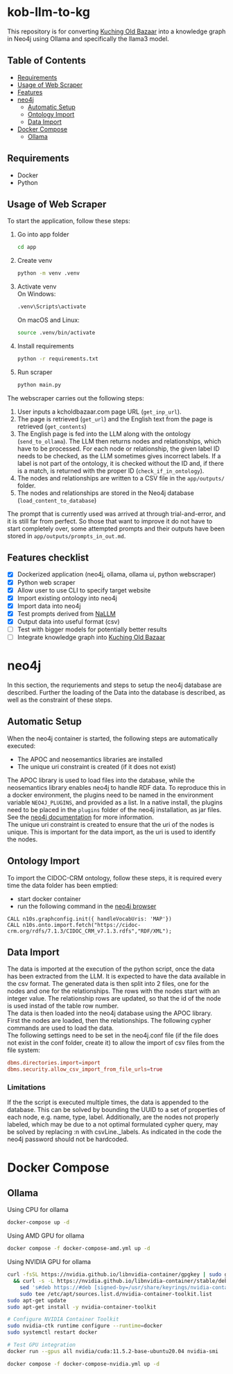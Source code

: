 # kob-llm-to-kg
This repository is for converting [Kuching Old Bazaar](https://kcholdbazaar.com/) into a knowledge graph in Neo4j using Ollama and specifically the llama3 model.

## Table of Contents
- [Requirements](#requirements)
- [Usage of Web Scraper](#usage-of-web-scraper)
- [Features](#features-checklist)
- [neo4j](#neo4j)
  - [Automatic Setup](#automatic-setup)
  - [Ontology Import](#ontology-import)
  - [Data Import](#data-import)
- [Docker Compose](#docker-compose)
  - [Ollama](#ollama)

## Requirements
- Docker
- Python

## Usage of Web Scraper
To start the application, follow these steps:
1. Go into app folder
   ```sh
   cd app
   ```
3. Create venv
    ```sh
    python -m venv .venv
    ```
4. Activate venv \
    On Windows:
    ```sh
    .venv\Scripts\activate
    ```
   On macOS and Linux:
   ```sh
   source .venv/bin/activate
   ```
6. Install requirements
   ```sh
   python -r requirements.txt
   ```
7. Run scraper
    ```sh
    python main.py
    ```

The webscraper carries out the following steps:
1. User inputs a kcholdbazaar.com page URL (``get_inp_url``).
2. The page is retrieved (``get_url``) and the English text from the page is retrieved (``get_contents``)
3. The English page is fed into the LLM along with the ontology (``send_to_ollama``). The LLM then returns nodes and relationships, which have to be processed. For each node or relationship, the given label ID needs to be checked, as the LLM sometimes gives incorrect labels. If a label is not part of the ontology, it is checked without the ID and, if there is a match, is returned with the proper ID (``check_if_in_ontology``).
4. The nodes and relationships are written to a CSV file in the ``app/outputs/`` folder.
5. The nodes and relationships are stored in the Neo4j database (``load_content_to_database``)

The prompt that is currently used was arrived at through trial-and-error, and it is still far from perfect. So those that want to improve it do not have to start completely over, some attempted prompts and their outputs have been stored in ``app/outputs/prompts_in_out.md``.

## Features checklist
- [x] Dockerized application (neo4j, ollama, ollama ui, python webscraper)
- [x] Python web scraper
- [x] Allow user to use CLI to specify target website
- [x] Import existing ontology into neo4j
- [x] Import data into neo4j
- [x] Test prompts derived from [NaLLM](https://github.com/neo4j/NaLLM)
- [x] Output data into useful format (csv) 
- [ ] Test with bigger models for potentially better results
- [ ] Integrate knowledge graph into [Kuching Old Bazaar](https://kcholdbazaar.com/)

# neo4j 

In this section, the requriements and steps to setup the neo4j database are described. Further the loading of the Data into the database is described, as well as the constraint of these steps.

## Automatic Setup

When the neo4j container is started, the following steps are automatically executed:
- The APOC and neosemantics libraries are installed
- The unique uri constraint is created (if it does not exist)

The APOC library is used to load files into the database, while the neosemantics library enables neo4j to handle RDF data. To reproduce this in a docker environment, the plugins need to be named in the environment variable `NEO4J_PLUGINS`, and provided as a list. In a native install, the plugins need to be placed in the `plugins` folder of the neo4j installation, as jar files. See the [neo4j documentation](https://neo4j.com/docs/operations-manual/current/configuration/plugins/) for more information.  
The unique uri constraint is created to ensure that the uri of the nodes is unique. This is important for the data import, as the uri is used to identify the nodes.

## Ontology Import

To import the CIDOC-CRM ontology, follow these steps, it is required every time the data folder has been emptied:
- start docker container
- run the following command in the [neo4j browser](https://neo4j.com/docs/browser-manual/current/about-browser/)

``` cypher
CALL n10s.graphconfig.init({ handleVocabUris: 'MAP'})
CALL n10s.onto.import.fetch("https://cidoc-crm.org/rdfs/7.1.3/CIDOC_CRM_v7.1.3.rdfs","RDF/XML");
```

## Data Import

The data is imported at the execution of the python script, once the data has been extracted from the LLM. It is expected to have the data available in the csv format. The generated data is then split into 2 files, one for the nodes and one for the relationships. The rows with the nodes start with an integer value. The relationship rows are updated, so that the id of the node is used instad of the table row number.  
The data is then loaded into the neo4j database using the APOC library. First the nodes are loaded, then the relationships. The following cypher commands are used to load the data.  
The following settings need to be set in the neo4j.conf file (if the file does not exist in the conf folder, create it) to allow the import of csv files from the file system:

```conf
dbms.directories.import=import
dbms.security.allow_csv_import_from_file_urls=true
```

### Limitations
If the the script is executed multiple times, the data is appended to the database. This can be solved by bounding the UUID to a set of properties of each node, e.g. name, type, label. Additionally, are the nodes not properly labeled, which may be due to a not optimal formulated cypher query, may be solved by replacing :n with csvLine._labels. As indicated in the code the neo4j password should not be hardcoded.

# Docker Compose
## Ollama
Using CPU for ollama
``` bash
docker-compose up -d
```

Using AMD GPU for ollama
``` bash
docker compose -f docker-compose-amd.yml up -d
```

Using NVIDIA GPU for ollama
``` bash
curl -fsSL https://nvidia.github.io/libnvidia-container/gpgkey | sudo gpg --dearmor -o /usr/share/keyrings/nvidia-container-toolkit-keyring.gpg \
  && curl -s -L https://nvidia.github.io/libnvidia-container/stable/deb/nvidia-container-toolkit.list | \
    sed 's#deb https://#deb [signed-by=/usr/share/keyrings/nvidia-container-toolkit-keyring.gpg] https://#g' | \
    sudo tee /etc/apt/sources.list.d/nvidia-container-toolkit.list
sudo apt-get update
sudo apt-get install -y nvidia-container-toolkit

# Configure NVIDIA Container Toolkit
sudo nvidia-ctk runtime configure --runtime=docker
sudo systemctl restart docker

# Test GPU integration
docker run --gpus all nvidia/cuda:11.5.2-base-ubuntu20.04 nvidia-smi

docker compose -f docker-compose-nvidia.yml up -d
```
